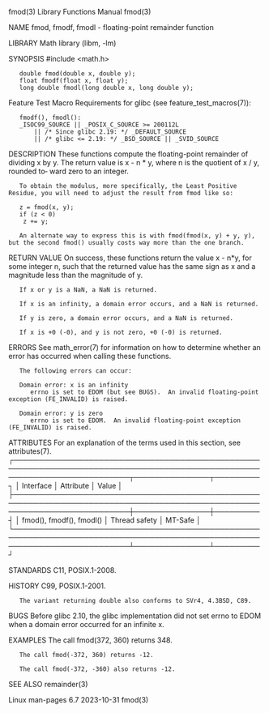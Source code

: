 fmod(3)								   Library Functions Manual							       fmod(3)

NAME
       fmod, fmodf, fmodl - floating-point remainder function

LIBRARY
       Math library (libm, -lm)

SYNOPSIS
       #include <math.h>

       double fmod(double x, double y);
       float fmodf(float x, float y);
       long double fmodl(long double x, long double y);

   Feature Test Macro Requirements for glibc (see feature_test_macros(7)):

       fmodf(), fmodl():
	   _ISOC99_SOURCE || _POSIX_C_SOURCE >= 200112L
	       || /* Since glibc 2.19: */ _DEFAULT_SOURCE
	       || /* glibc <= 2.19: */ _BSD_SOURCE || _SVID_SOURCE

DESCRIPTION
       These  functions compute the floating-point remainder of dividing x by y.  The return value is x - n * y, where n is the quotient of x / y, rounded to‐
       ward zero to an integer.

       To obtain the modulus, more specifically, the Least Positive Residue, you will need to adjust the result from fmod like so:

	   z = fmod(x, y);
	   if (z < 0)
		z += y;

       An alternate way to express this is with fmod(fmod(x, y) + y, y), but the second fmod() usually costs way more than the one branch.

RETURN VALUE
       On success, these functions return the value x - n*y, for some integer n, such that the returned value has the same sign as x and a magnitude less than
       the magnitude of y.

       If x or y is a NaN, a NaN is returned.

       If x is an infinity, a domain error occurs, and a NaN is returned.

       If y is zero, a domain error occurs, and a NaN is returned.

       If x is +0 (-0), and y is not zero, +0 (-0) is returned.

ERRORS
       See math_error(7) for information on how to determine whether an error has occurred when calling these functions.

       The following errors can occur:

       Domain error: x is an infinity
	      errno is set to EDOM (but see BUGS).  An invalid floating-point exception (FE_INVALID) is raised.

       Domain error: y is zero
	      errno is set to EDOM.  An invalid floating-point exception (FE_INVALID) is raised.

ATTRIBUTES
       For an explanation of the terms used in this section, see attributes(7).
       ┌───────────────────────────────────────────────────────────────────────────────────────────────────────────────────────────┬───────────────┬─────────┐
       │ Interface														   │ Attribute	   │ Value   │
       ├───────────────────────────────────────────────────────────────────────────────────────────────────────────────────────────┼───────────────┼─────────┤
       │ fmod(), fmodf(), fmodl()												   │ Thread safety │ MT-Safe │
       └───────────────────────────────────────────────────────────────────────────────────────────────────────────────────────────┴───────────────┴─────────┘

STANDARDS
       C11, POSIX.1-2008.

HISTORY
       C99, POSIX.1-2001.

       The variant returning double also conforms to SVr4, 4.3BSD, C89.

BUGS
       Before glibc 2.10, the glibc implementation did not set errno to EDOM when a domain error occurred for an infinite x.

EXAMPLES
       The call fmod(372, 360) returns 348.

       The call fmod(-372, 360) returns -12.

       The call fmod(-372, -360) also returns -12.

SEE ALSO
       remainder(3)

Linux man-pages 6.7							  2023-10-31								       fmod(3)
